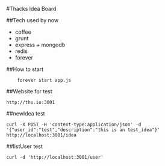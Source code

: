 #Thacks Idea Board

##Tech used by now
 - coffee
 - grunt
 - express + mongodb
 - redis
 - forever 
 
##How to start
```
	forever start app.js
``` 

##Website for test
```
http://thu.io:3001
```

##newIdea test
```
curl -X POST -H 'content-type:application/json' -d '{"user_id":"test","description":"this is an test_idea"}' http://localhost:3001/idea
```

##listUser test
```
curl -d 'http://localhost:3001/user'
```